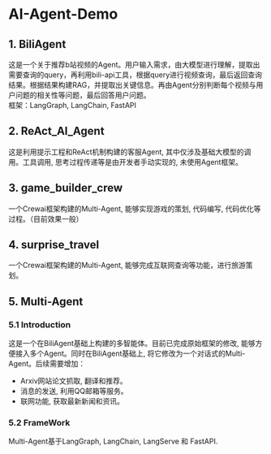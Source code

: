 # AI-Agent-Demo
## 1. BiliAgent
  这是一个关于推荐b站视频的Agent。用户输入需求，由大模型进行理解，提取出需要查询的query，再利用bili-api工具，根据query进行视频查询，最后返回查询结果。根据结果构建RAG，并提取出关键信息。再由Agent分别判断每个视频与用户问题的相关性等问题，最后回答用户问题。\
框架：LangGraph, LangChain, FastAPI

## 2. ReAct_AI_Agent
  这是利用提示工程和ReAct机制构建的客服Agent, 其中仅涉及基础大模型的调用。工具调用, 思考过程传递等是由开发者手动实现的, 未使用Agent框架。

## 3. game_builder_crew
  一个Crewai框架构建的Multi-Agent, 能够实现游戏的策划, 代码编写, 代码优化等过程。（目前效果一般）

## 4. surprise_travel
  一个Crewai框架构建的Multi-Agent, 能够完成互联网查询等功能，进行旅游策划。

## 5. Multi-Agent
### 5.1 Introduction
  这是一个在BiliAgent基础上构建的多智能体。目前已完成原始框架的修改, 能够方便接入多个Agent。同时在BiliAgent基础上, 将它修改为一个对话式的Multi-Agent。后续需要增加：
  - Arxiv网站论文抓取, 翻译和推荐。
  - 消息的发送, 利用QQ邮箱等服务。
  - 联网功能, 获取最新新闻和资讯。
### 5.2 FrameWork
  Multi-Agent基于LangGraph, LangChain, LangServe 和 FastAPI.
